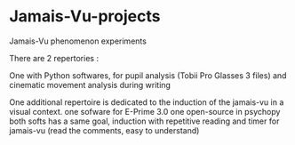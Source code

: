 # Jamais-Vu-projects
Jamais-Vu phenomenon experiments


There are 2 repertories : 

One with Python softwares, for pupil analysis (Tobii Pro Glasses 3 files) and cinematic movement analysis during writing

One additional repertoire is dedicated to the induction of the jamais-vu in a visual context.
  one sofware for E-Prime 3.0
  one open-source in psychopy
both softs has a same goal, induction with repetitive reading and timer for jamais-vu (read the comments, easy to understand)

